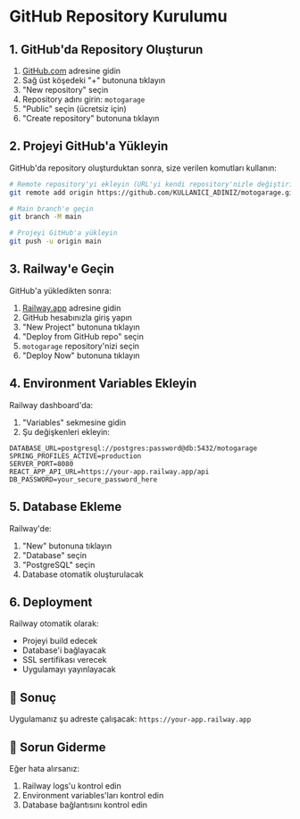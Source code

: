 # GitHub Repository Kurulumu

## 1. GitHub'da Repository Oluşturun

1. [GitHub.com](https://github.com) adresine gidin
2. Sağ üst köşedeki "+" butonuna tıklayın
3. "New repository" seçin
4. Repository adını girin: `motogarage`
5. "Public" seçin (ücretsiz için)
6. "Create repository" butonuna tıklayın

## 2. Projeyi GitHub'a Yükleyin

GitHub'da repository oluşturduktan sonra, size verilen komutları kullanın:

```bash
# Remote repository'yi ekleyin (URL'yi kendi repository'nizle değiştirin)
git remote add origin https://github.com/KULLANICI_ADINIZ/motogarage.git

# Main branch'e geçin
git branch -M main

# Projeyi GitHub'a yükleyin
git push -u origin main
```

## 3. Railway'e Geçin

GitHub'a yükledikten sonra:

1. [Railway.app](https://railway.app) adresine gidin
2. GitHub hesabınızla giriş yapın
3. "New Project" butonuna tıklayın
4. "Deploy from GitHub repo" seçin
5. `motogarage` repository'nizi seçin
6. "Deploy Now" butonuna tıklayın

## 4. Environment Variables Ekleyin

Railway dashboard'da:
1. "Variables" sekmesine gidin
2. Şu değişkenleri ekleyin:

```
DATABASE_URL=postgresql://postgres:password@db:5432/motogarage
SPRING_PROFILES_ACTIVE=production
SERVER_PORT=8080
REACT_APP_API_URL=https://your-app.railway.app/api
DB_PASSWORD=your_secure_password_here
```

## 5. Database Ekleme

Railway'de:
1. "New" butonuna tıklayın
2. "Database" seçin
3. "PostgreSQL" seçin
4. Database otomatik oluşturulacak

## 6. Deployment

Railway otomatik olarak:
- Projeyi build edecek
- Database'i bağlayacak
- SSL sertifikası verecek
- Uygulamayı yayınlayacak

## 🎉 Sonuç

Uygulamanız şu adreste çalışacak:
`https://your-app.railway.app`

## 🔧 Sorun Giderme

Eğer hata alırsanız:
1. Railway logs'u kontrol edin
2. Environment variables'ları kontrol edin
3. Database bağlantısını kontrol edin
